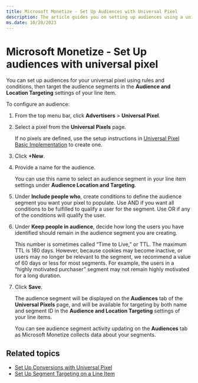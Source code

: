 ```yaml
---
title: Microsoft Monetize - Set Up Audiences with Universal Pixel
description: The article guides you on setting up audiences using a universal pixel.
ms.date: 10/28/2023
---
```


# Microsoft Monetize - Set Up audiences with universal pixel

You can set up audiences for your universal pixel using rules and conditions, then target the audience segments in the **Audience and Location Targeting** settings of your line item.

To configure an audience:

1. From the top menu bar, click  **Advertisers** \> **Universal Pixel**.
1. Select a pixel from the **Universal Pixels** page.

   If no pixels are defined, use the setup instructions in [Universal Pixel Basic Implementation](universal-pixel-basic-implementation.md) to create one.

1. Click **+New**.
1. Provide a name for the audience.

   You can use this name to select an audience segment in your line item settings under **Audience Location and Targeting**.
1. Under **Include people who**, create conditions to define the audience segment you  want your pixel to populate. Use AND if you want all conditions to be fulfilled to qualify a user for the segment. Use OR if any of the conditions will qualify the user.
1. Under **Keep people in audience**, decide how long the users you have identified should remain in the audience segment you are creating.

   This number is sometimes called “Time to Live,” or TTL. The maximum TTL is 180 days. However, because cookies may become inactive, or users may no longer be relevant to the segment, we recommend a value of 60 days or less for most segments. For example, the users in a “highly motivated purchaser” segment may not remain highly motivated for a long duration.

1. Click **Save**.

   The audience segment will be displayed on the **Audiences** tab of the **Universal Pixels** page, and will be available for targeting by both name and segment ID in the **Audience and Location Targeting** settings of your line items.

   You can see audience segment activity updating on the **Audiences** tab as Microsoft Monetize collects data about your segments.

## Related topics

- [Set Up Conversions with Universal Pixel](set-up-conversions-with-universal-pixel.md)
- [Set Up Segment Targeting on a Line Item](set-up-segment-targeting-on-a-line-item.md)
